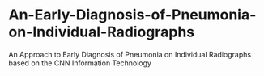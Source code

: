 # An-Early-Diagnosis-of-Pneumonia-on-Individual-Radiographs
An Approach to Early Diagnosis of Pneumonia on Individual Radiographs based on the CNN Information Technology
